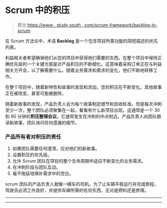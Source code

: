 # Scrum 中的积压

> 原文:[https://www . study south . com/scrum-framework/backlog-in-scrum](https://www.studytonight.com/scrum-framework/backlogs-in-scrum)

在 Scrum 方法论中，术语 **Backlog** 是一个包含项目所需功能的简短描述的优先列表。

利益相关者希望确保他们从您的项目中获得他们需要的东西。在整个项目中保持正确优先级的一个关键方面是对产品积压的不断细化。这意味着采购订单正在与利益相关方开会，以了解需要什么。随着业务需求和需求的变化，他们不断地转移工作。

在整个项目中，随着新特性和故事的发现和添加，您的积压在不断变化。其他故事正在被改变，甚至可能被删除。

随着新故事的发现，产品负责人会为每个故事制定细节和验收标准。但是每次冲刺至少一次，整个团队必须聚集在一起，看看有什么新项目出现。这通常是一个 30 到 60 分钟的**积压整理会议**。它通常发生在冲刺的中点附近。产品负责人向团队朗读新故事，团队询问任何遗漏的细节。

### 产品所有者对积压的责任

1.  如果团队需要任何澄清，应对他们的新故事。
2.  设置积压的优先级。
3.  允许 Scrum 团队在项目的整个生命周期中适应不断变化的业务需求。
4.  在冲刺阶段与团队互动。
5.  毫不拖延地填补需求中的空白。

scrum 团队的产品负责人就像一辆车的司机。为了让车辆平稳运行并完成旅程，驾驶员必须工作良好，并提供车辆所需的任何东西，无论是燃料还是修理。

* * *

* * *